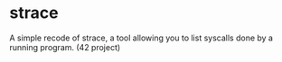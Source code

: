 # strace
A simple recode of strace, a tool allowing you to list syscalls done by a running program. (42 project)
